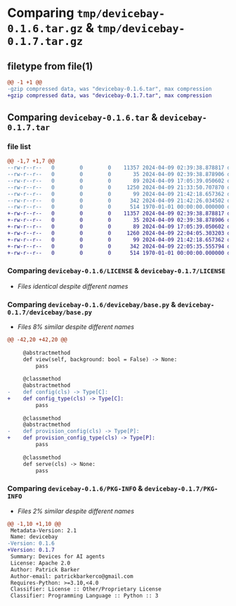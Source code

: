 # Comparing `tmp/devicebay-0.1.6.tar.gz` & `tmp/devicebay-0.1.7.tar.gz`

## filetype from file(1)

```diff
@@ -1 +1 @@
-gzip compressed data, was "devicebay-0.1.6.tar", max compression
+gzip compressed data, was "devicebay-0.1.7.tar", max compression
```

## Comparing `devicebay-0.1.6.tar` & `devicebay-0.1.7.tar`

### file list

```diff
@@ -1,7 +1,7 @@
--rw-r--r--   0        0        0    11357 2024-04-09 02:39:38.878817 devicebay-0.1.6/LICENSE
--rw-r--r--   0        0        0       35 2024-04-09 02:39:38.878906 devicebay-0.1.6/README.md
--rw-r--r--   0        0        0       89 2024-04-09 17:05:39.050602 devicebay-0.1.6/devicebay/__init__.py
--rw-r--r--   0        0        0     1250 2024-04-09 21:33:50.707870 devicebay-0.1.6/devicebay/base.py
--rw-r--r--   0        0        0       99 2024-04-09 21:42:18.657362 devicebay-0.1.6/devicebay/models.py
--rw-r--r--   0        0        0      342 2024-04-09 21:42:26.034502 devicebay-0.1.6/pyproject.toml
--rw-r--r--   0        0        0      514 1970-01-01 00:00:00.000000 devicebay-0.1.6/PKG-INFO
+-rw-r--r--   0        0        0    11357 2024-04-09 02:39:38.878817 devicebay-0.1.7/LICENSE
+-rw-r--r--   0        0        0       35 2024-04-09 02:39:38.878906 devicebay-0.1.7/README.md
+-rw-r--r--   0        0        0       89 2024-04-09 17:05:39.050602 devicebay-0.1.7/devicebay/__init__.py
+-rw-r--r--   0        0        0     1260 2024-04-09 22:04:05.303203 devicebay-0.1.7/devicebay/base.py
+-rw-r--r--   0        0        0       99 2024-04-09 21:42:18.657362 devicebay-0.1.7/devicebay/models.py
+-rw-r--r--   0        0        0      342 2024-04-09 22:05:35.555794 devicebay-0.1.7/pyproject.toml
+-rw-r--r--   0        0        0      514 1970-01-01 00:00:00.000000 devicebay-0.1.7/PKG-INFO
```

### Comparing `devicebay-0.1.6/LICENSE` & `devicebay-0.1.7/LICENSE`

 * *Files identical despite different names*

### Comparing `devicebay-0.1.6/devicebay/base.py` & `devicebay-0.1.7/devicebay/base.py`

 * *Files 8% similar despite different names*

```diff
@@ -42,20 +42,20 @@
 
     @abstractmethod
     def view(self, background: bool = False) -> None:
         pass
 
     @classmethod
     @abstractmethod
-    def config(cls) -> Type[C]:
+    def config_type(cls) -> Type[C]:
         pass
 
     @classmethod
     @abstractmethod
-    def provision_config(cls) -> Type[P]:
+    def provision_config_type(cls) -> Type[P]:
         pass
 
     @classmethod
     def serve(cls) -> None:
         pass
```

### Comparing `devicebay-0.1.6/PKG-INFO` & `devicebay-0.1.7/PKG-INFO`

 * *Files 2% similar despite different names*

```diff
@@ -1,10 +1,10 @@
 Metadata-Version: 2.1
 Name: devicebay
-Version: 0.1.6
+Version: 0.1.7
 Summary: Devices for AI agents
 License: Apache 2.0
 Author: Patrick Barker
 Author-email: patrickbarkerco@gmail.com
 Requires-Python: >=3.10,<4.0
 Classifier: License :: Other/Proprietary License
 Classifier: Programming Language :: Python :: 3
```

